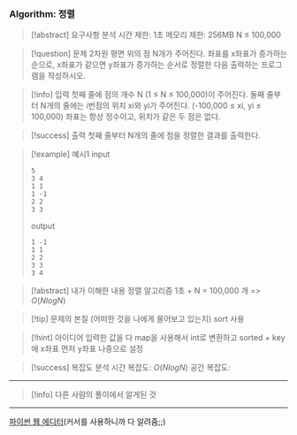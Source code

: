 ### Algorithm: 정렬

> [!abstract] 요구사항 분석
> 시간 제한: 1초
> 메모리 제한: 256MB
> N ≤ 100,000

> [!question] 문제
> 2차원 평면 위의 점 N개가 주어진다. 좌표를 x좌표가 증가하는 순으로, x좌표가 같으면 y좌표가 증가하는 순서로 정렬한 다음 출력하는 프로그램을 작성하시오.

> [!info] 입력
> 첫째 줄에 점의 개수 N (1 ≤ N ≤ 100,000)이 주어진다. 둘째 줄부터 N개의 줄에는 i번점의 위치 xi와 yi가 주어진다. (-100,000 ≤ xi, yi ≤ 100,000) 좌표는 항상 정수이고, 위치가 같은 두 점은 없다.

> [!success] 출력
> 첫째 줄부터 N개의 줄에 점을 정렬한 결과를 출력한다.

> [!example] 예시1
> input
>
> ```
> 5
> 3 4
> 1 1
> 1 -1
> 2 2
> 3 3
> ```
>
> output
>
> ```
> 1 -1
> 1 1
> 2 2
> 3 3
> 3 4
> ```

> [!abstract] 내가 이해한 내용
> 정렬 알고리즘
> 1초 + N = 100,000 개 => $O(NlogN)$

> [!tip] 문제의 본질 (어떠한 것을 나에게 물어보고 있는지)
> sort 사용

> [!hint] 아이디어
> 입력한 값을 다 map을 사용해서 int로 변환하고 sorted + key에 x좌표 먼저 y좌표 나중으로 설정

> [!success] 복잡도 분석
> 시간 복잡도: $O(NlogN)$
> 공간 복잡도:

---

> [!info] 다른 사람의 풀이에서 알게된 것

---

[파이썬 웹 에디터](https://www.onlineide.pro/playground/python?utm_source=online-python&utm_medium=navbar&utm_campaign=onlineidepro)(커서를 사용하니까 다 알려줌;;)

